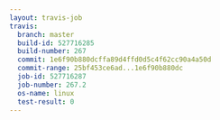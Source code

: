 ```yaml
---
layout: travis-job
travis:
  branch: master
  build-id: 527716285
  build-number: 267
  commit: 1e6f90b880dcffa89d4ffd0d5c4f62cc90a4a50d
  commit-range: 25bf453ce6ad...1e6f90b880dc
  job-id: 527716287
  job-number: 267.2
  os-name: linux
  test-result: 0
---
```

